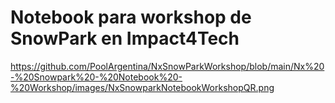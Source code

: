 # Notebook para workshop de SnowPark en Impact4Tech

https://github.com/PoolArgentina/NxSnowParkWorkshop/blob/main/Nx%20-%20Snowpark%20-%20Notebook%20-%20Workshop/images/NxSnowparkNotebookWorkshopQR.png
